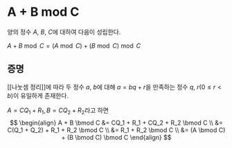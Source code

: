 # A + B mod C

양의 정수 $A$, $B$, $C$에 대하여 다음이 성립한다.

$A + B \bmod C = (A \bmod C) + (B \bmod C) \bmod C$

## 증명

[[나눗셈 정리]]에 따라 두 정수 $a$, $b$에 대해 $a = bq + r$을 만족하는 정수 $q$, $r (0 \le r \lt b)$이 유일하게 존재한다.

$A = CQ_1 + R_1, B = CQ_2 + R_2$라고 하면
$$
\begin{align}
A + B \bmod C
	&= CQ_1 + R_1 + CQ_2 + R_2 \bmod C \\
	&= C(Q_1 + Q_2) + R_1 + R_2 \bmod C \\
	&= R_1 + R_2 \bmod C \\
	&= (A \bmod C) + (B \bmod C) \bmod C
\end{align}
$$
